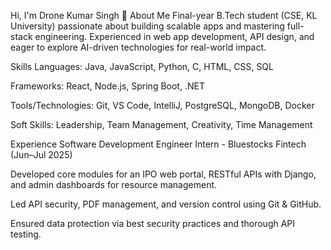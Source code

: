Hi, I'm Drone Kumar Singh 👋
About Me
Final-year B.Tech student (CSE, KL University) passionate about building scalable apps and mastering full-stack engineering. Experienced in web app development, API design, and eager to explore AI-driven technologies for real-world impact.

Skills
Languages: Java, JavaScript, Python, C, HTML, CSS, SQL

Frameworks: React, Node.js, Spring Boot, .NET

Tools/Technologies: Git, VS Code, IntelliJ, PostgreSQL, MongoDB, Docker

Soft Skills: Leadership, Team Management, Creativity, Time Management

Experience
Software Development Engineer Intern - Bluestocks Fintech (Jun–Jul 2025)

Developed core modules for an IPO web portal, RESTful APIs with Django, and admin dashboards for resource management.

Led API security, PDF management, and version control using Git & GitHub.

Ensured data protection via best security practices and thorough API testing.
